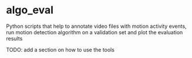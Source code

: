 # algo_eval
Python scripts that help to annotate video files with motion activity events, run motion detection algorithm on a validation set and plot the evaluation results

TODO: add a section on how to use the tools
